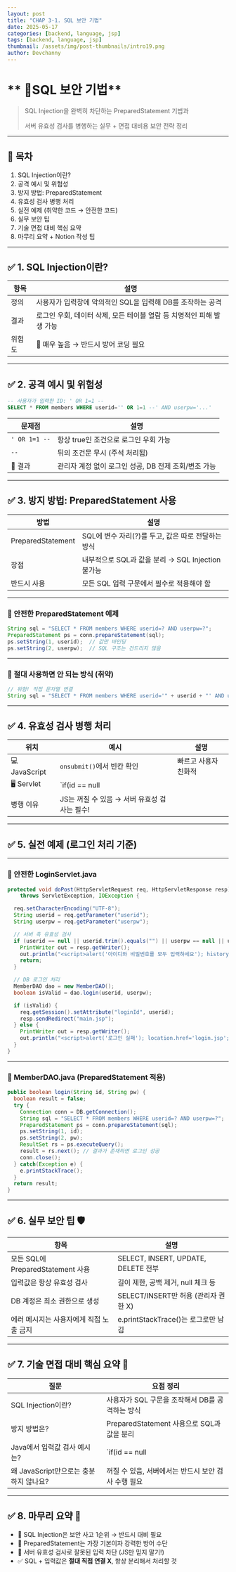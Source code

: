 ```yaml
---
layout: post
title: "CHAP 3-1. SQL 보안 기법"
date: 2025-05-17
categories: [backend, language, jsp]
tags: [backend, language, jsp]
thumbnail: /assets/img/post-thumbnails/intro19.png
author: Devchanny
---
```



# ** 📌SQL 보안 기법**

> SQL Injection을 완벽히 차단하는 PreparedStatement 기법과
> 
> 
> 서버 유효성 검사를 병행하는 실무 + 면접 대비용 보안 전략 정리
> 

---

## 🧩 목차

1. SQL Injection이란?
2. 공격 예시 및 위험성
3. 방지 방법: PreparedStatement
4. 유효성 검사 병행 처리
5. 실전 예제 (취약한 코드 → 안전한 코드)
6. 실무 보안 팁
7. 기술 면접 대비 핵심 요약
8. 마무리 요약 + Notion 작성 팁

---

## ✅ 1. SQL Injection이란?

| 항목 | 설명 |
| --- | --- |
| 정의 | 사용자가 입력창에 악의적인 SQL을 입력해 DB를 조작하는 공격 |
| 결과 | 로그인 우회, 데이터 삭제, 모든 테이블 열람 등 치명적인 피해 발생 가능 |
| 위험도 | 🔴 매우 높음 → 반드시 방어 코딩 필요 |

---

## ✅ 2. 공격 예시 및 위험성

```sql
-- 사용자가 입력한 ID: ' OR 1=1 --
SELECT * FROM members WHERE userid='' OR 1=1 --' AND userpw='...'
```

| 문제점 | 설명 |
| --- | --- |
| `' OR 1=1 --` | 항상 true인 조건으로 로그인 우회 가능 |
| `--` | 뒤의 조건문 무시 (주석 처리됨) |
| 🚨 결과 | 관리자 계정 없이 로그인 성공, DB 전제 조회/변조 가능 |

---

## ✅ 3. 방지 방법: PreparedStatement 사용

| 방법 | 설명 |
| --- | --- |
| PreparedStatement | SQL에 변수 자리(?)를 두고, 값은 따로 전달하는 방식 |
| 장점 | 내부적으로 SQL과 값을 분리 → SQL Injection 불가능 |
| 반드시 사용 | 모든 SQL 입력 구문에서 필수로 적용해야 함 |

---

### 🔐 안전한 PreparedStatement 예제

```java
String sql = "SELECT * FROM members WHERE userid=? AND userpw=?";
PreparedStatement ps = conn.prepareStatement(sql);
ps.setString(1, userid);  // 값만 바인딩
ps.setString(2, userpw);  // SQL 구조는 건드리지 않음
```

---

### 🔴 절대 사용하면 안 되는 방식 (취약)

```java
// 위험! 직접 문자열 연결
String sql = "SELECT * FROM members WHERE userid='" + userid + "' AND userpw='" + userpw + "'";
```

---

## ✅ 4. 유효성 검사 병행 처리

| 위치 | 예시 | 설명 |
| --- | --- | --- |
| 💻 JavaScript | `onsubmit()`에서 빈칸 확인 | 빠르고 사용자 친화적 |
| 🖥️ Servlet | `if(id == null |  |
| 병행 이유 | JS는 꺼질 수 있음 → 서버 유효성 검사는 필수! |  |

---

## ✅ 5. 실전 예제 (로그인 처리 기준)

---

### 📄 안전한 LoginServlet.java

```java
protected void doPost(HttpServletRequest req, HttpServletResponse resp)
    throws ServletException, IOException {

  req.setCharacterEncoding("UTF-8");
  String userid = req.getParameter("userid");
  String userpw = req.getParameter("userpw");

  // 서버 측 유효성 검사
  if (userid == null || userid.trim().equals("") || userpw == null || userpw.trim().equals("")) {
    PrintWriter out = resp.getWriter();
    out.println("<script>alert('아이디와 비밀번호를 모두 입력하세요'); history.back();</script>");
    return;
  }

  // DB 로그인 처리
  MemberDAO dao = new MemberDAO();
  boolean isValid = dao.login(userid, userpw);

  if (isValid) {
    req.getSession().setAttribute("loginId", userid);
    resp.sendRedirect("main.jsp");
  } else {
    PrintWriter out = resp.getWriter();
    out.println("<script>alert('로그인 실패'); location.href='login.jsp';</script>");
  }
}
```

---

### 📄 MemberDAO.java (PreparedStatement 적용)

```java
public boolean login(String id, String pw) {
  boolean result = false;
  try {
    Connection conn = DB.getConnection();
    String sql = "SELECT * FROM members WHERE userid=? AND userpw=?";
    PreparedStatement ps = conn.prepareStatement(sql);
    ps.setString(1, id);
    ps.setString(2, pw);
    ResultSet rs = ps.executeQuery();
    result = rs.next(); // 결과가 존재하면 로그인 성공
    conn.close();
  } catch(Exception e) {
    e.printStackTrace();
  }
  return result;
}
```

---

## ✅ 6. 실무 보안 팁 🛡️

| 항목 | 설명 |
| --- | --- |
| 모든 SQL에 PreparedStatement 사용 | SELECT, INSERT, UPDATE, DELETE 전부 |
| 입력값은 항상 유효성 검사 | 길이 제한, 공백 제거, null 체크 등 |
| DB 계정은 최소 권한으로 생성 | SELECT/INSERT만 허용 (관리자 권한 X) |
| 에러 메시지는 사용자에게 직접 노출 금지 | e.printStackTrace()는 로그로만 남김 |

---

## ✅ 7. 기술 면접 대비 핵심 요약 💬

| 질문 | 요점 정리 |
| --- | --- |
| SQL Injection이란? | 사용자가 SQL 구문을 조작해서 DB를 공격하는 방식 |
| 방지 방법은? | PreparedStatement 사용으로 SQL과 값을 분리 |
| Java에서 입력값 검사 예시는? | `if(id == null |
| 왜 JavaScript만으로는 충분하지 않나요? | 꺼질 수 있음, 서버에서는 반드시 보안 검사 수행 필요 |

---

## ✅ 8. 마무리 요약 🧠

- 🚨 SQL Injection은 보안 사고 1순위 → 반드시 대비 필요
- 🔐 PreparedStatement는 가장 기본이자 강력한 방어 수단
- 🧼 서버 유효성 검사로 잘못된 입력 차단 (JS만 믿지 말기!)
- ✅ SQL + 입력값은 **절대 직접 연결 X**, 항상 분리해서 처리할 것
